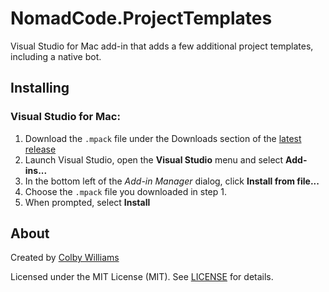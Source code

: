 # NomadCode.ProjectTemplates

Visual Studio for Mac add-in that adds a few additional project templates, including a native bot.

## Installing

### Visual Studio for Mac:

1. Download the `.mpack` file under the Downloads section of the [latest release][0]
2. Launch Visual Studio, open the **Visual Studio** menu and select **Add-ins...**
3. In the bottom left of the _Add-in Manager_ dialog, click **Install from file...**
4. Choose the `.mpack` file you downloaded in step 1.
5. When prompted, select **Install**


## About

Created by [Colby Williams][1] 

Licensed under the MIT License (MIT).  See [LICENSE][3] for details.


[0]:https://github.com/colbylwilliams/NomadCode.ProjectTemplates/releases/latest
[1]:https://github.com/colbylwilliams
[3]:https://github.com/colbylwilliams/NomadCode.ProjectTemplates/blob/master/LICENSE